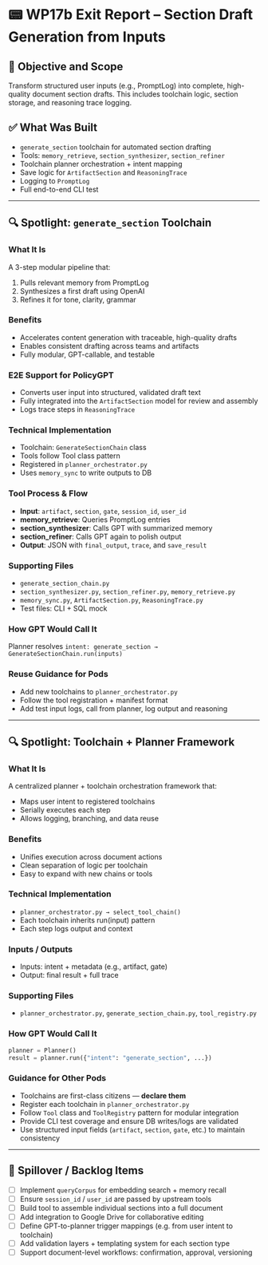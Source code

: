 # 📟 WP17b Exit Report – Section Draft Generation from Inputs

## 🌟 Objective and Scope
Transform structured user inputs (e.g., PromptLog) into complete, high-quality document section drafts. This includes toolchain logic, section storage, and reasoning trace logging.

## ✅ What Was Built
- `generate_section` toolchain for automated section drafting
- Tools: `memory_retrieve`, `section_synthesizer`, `section_refiner`
- Toolchain planner orchestration + intent mapping
- Save logic for `ArtifactSection` and `ReasoningTrace`
- Logging to `PromptLog`
- Full end-to-end CLI test

---

## 🔍 Spotlight: `generate_section` Toolchain

### What It Is
A 3-step modular pipeline that:
1. Pulls relevant memory from PromptLog
2. Synthesizes a first draft using OpenAI
3. Refines it for tone, clarity, grammar

### Benefits
- Accelerates content generation with traceable, high-quality drafts
- Enables consistent drafting across teams and artifacts
- Fully modular, GPT-callable, and testable

### E2E Support for PolicyGPT
- Converts user input into structured, validated draft text
- Fully integrated into the `ArtifactSection` model for review and assembly
- Logs trace steps in `ReasoningTrace`

### Technical Implementation
- Toolchain: `GenerateSectionChain` class
- Tools follow Tool class pattern
- Registered in `planner_orchestrator.py`
- Uses `memory_sync` to write outputs to DB

### Tool Process & Flow
- **Input**: `artifact`, `section`, `gate`, `session_id`, `user_id`
- **memory_retrieve**: Queries PromptLog entries
- **section_synthesizer**: Calls GPT with summarized memory
- **section_refiner**: Calls GPT again to polish output
- **Output**: JSON with `final_output`, `trace`, and `save_result`

### Supporting Files
- `generate_section_chain.py`
- `section_synthesizer.py`, `section_refiner.py`, `memory_retrieve.py`
- `memory_sync.py`, `ArtifactSection.py`, `ReasoningTrace.py`
- Test files: CLI + SQL mock

### How GPT Would Call It
Planner resolves `intent: generate_section → GenerateSectionChain.run(inputs)`

### Reuse Guidance for Pods
- Add new toolchains to `planner_orchestrator.py`
- Follow the tool registration + manifest format
- Add test input logs, call from planner, log output and reasoning

---

## 🔍 Spotlight: Toolchain + Planner Framework

### What It Is
A centralized planner + toolchain orchestration framework that:
- Maps user intent to registered toolchains
- Serially executes each step
- Allows logging, branching, and data reuse

### Benefits
- Unifies execution across document actions
- Clean separation of logic per toolchain
- Easy to expand with new chains or tools

### Technical Implementation
- `planner_orchestrator.py → select_tool_chain()`
- Each toolchain inherits run(input) pattern
- Each step logs output and context

### Inputs / Outputs
- Inputs: intent + metadata (e.g., artifact, gate)
- Output: final result + full trace

### Supporting Files
- `planner_orchestrator.py`, `generate_section_chain.py`, `tool_registry.py`

### How GPT Would Call It
```python
planner = Planner()
result = planner.run({"intent": "generate_section", ...})
```

### Guidance for Other Pods
- Toolchains are first-class citizens — **declare them**
- Register each toolchain in `planner_orchestrator.py`
- Follow `Tool` class and `ToolRegistry` pattern for modular integration
- Provide CLI test coverage and ensure DB writes/logs are validated
- Use structured input fields (`artifact`, `section`, `gate`, etc.) to maintain consistency

---

## 📌 Spillover / Backlog Items
- [ ] Implement `queryCorpus` for embedding search + memory recall
- [ ] Ensure `session_id` / `user_id` are passed by upstream tools
- [ ] Build tool to assemble individual sections into a full document
- [ ] Add integration to Google Drive for collaborative editing
- [ ] Define GPT-to-planner trigger mappings (e.g. from user intent to toolchain)
- [ ] Add validation layers + templating system for each section type
- [ ] Support document-level workflows: confirmation, approval, versioning
